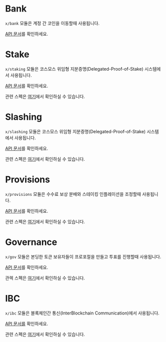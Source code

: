 # Bank

`x/bank` 모듈은 계정 간 코인을 이동할때 사용됩니다.

[API 문서](https://godoc.org/github.com/gracenoah/cosmos-sdk/x/bank)를 확인하세요.

# Stake

`x/staking` 모듈은 코스모스 위임형 지분증명(Delegated-Proof-of-Stake) 시스템에서 사용됩니다.

[API 문서](https://godoc.org/github.com/gracenoah/cosmos-sdk/x/staking)를 확인하세요.

관련 스펙은 [여기](https://github.com/gracenoah/cosmos-sdk/tree/develop/docs/spec/staking)에서 확인하실 수 있습니다.


# Slashing

`x/slashing` 모듈은 코스모스 위임형 지분증명(Delegated-Proof-of-Stake) 시스템에서 사용됩니다.

[API 문서](https://godoc.org/github.com/gracenoah/cosmos-sdk/x/slashing)를 확인하세요.

관련 스펙은 [여기](https://github.com/gracenoah/cosmos-sdk/tree/develop/docs/spec/slashing)에서 확인하실 수 있습니다.

# Provisions

`x/provisions` 모듈은 수수료 보상 분배와 스테이킹 인플레이션을 조정할때 사용됩니다.

[API 문서](https://godoc.org/github.com/gracenoah/cosmos-sdk/x/provisions)를 확인하세요.

관련 스펙은 [여기](https://github.com/gracenoah/cosmos-sdk/tree/develop/docs/spec/provisions)에서 확인하실 수 있습니다.

# Governance

`x/gov` 모듈은 본딩한 토큰 보유자들이 프로포절을 만들고 투표를 진행할때 사용됩니다.

[API 문서](https://godoc.org/github.com/gracenoah/cosmos-sdk/x/gov)를 확인하세요.

관렉 스펙은 [여기](https://github.com/gracenoah/cosmos-sdk/tree/develop/docs/spec/governance)에서 확인하실 수 있습니다.

# IBC

`x/ibc` 모듈은 블록체인간 통신(InterBlockchain Communication)에서 사용됩니다.

[API 문서를](https://godoc.org/github.com/gracenoah/cosmos-sdk/x/ibc) 확인하세요.

관련 스펙은 [여기](https://github.com/gracenoah/cosmos-sdk/tree/develop/docs/spec/ibc)에서 확인하실 수 있습니다.
